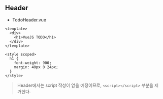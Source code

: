## Header

- TodoHeader.vue

```vue
<template>
  <div>
    <h1>VueJS TODO</h1>
  </div>
</template>

<style scoped>
  h1 {
    font-weight: 900;
    margin: 40px 0 24px;
  }
</style>
```

> Header에서는 script 작성이 없을 예정이므로,  `<script></script>` 부분을 제거한다.

<br>

<br>

